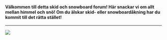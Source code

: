 <h4>Välkommen till detta skid och snowboard forum! Här snackar vi om allt mellan himmel och snö! Om du älskar skid- eller snowboardåkning har du kommit till det rätta stället! </h4>
<hr>
<img id="frontpage" src="img/frontpage.jpg">
